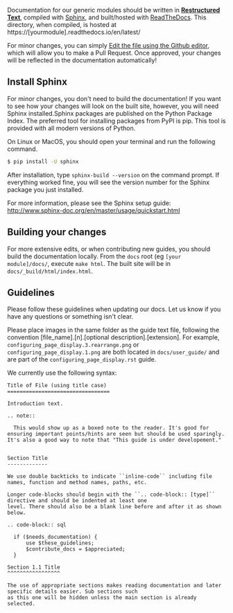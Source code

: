 Documentation for our generic modules should be written in [**Restructured Text**](http://docutils.sourceforge.net/rst.html), compiled with [Sphinx](http://www.sphinx-doc.org/en/master/usage/quickstart.html), and built/hosted with [ReadTheDocs](https://readthedocs.org/).  This directory, when compiled, is hosted at https://[yourmodule].readthedocs.io/en/latest/

For minor changes, you can simply [Edit the file using the Github editor](https://help.github.com/articles/editing-files-in-your-repository/), which will allow you to make a Pull Request.  Once approved, your changes will be reflected in the documentation automatically! 

## Install Sphinx
For minor changes, you don't need to build the documentation!  If you want to see how your changes will look on the built site, however, you will need Sphinx installed.Sphinx packages are published on the Python Package Index. The preferred tool for installing packages from PyPI is pip. This tool is provided with all modern versions of Python.

On Linux or MacOS, you should open your terminal and run the following command.
```bash
$ pip install -U sphinx
```

After installation, type `sphinx-build --version` on the command prompt. If everything worked fine, you will see the version number for the Sphinx package you just installed.

For more information, please see the Sphinx setup guide:
http://www.sphinx-doc.org/en/master/usage/quickstart.html

## Building your changes

For more extensive edits, or when contributing new guides, you should build the documentation locally. From the `docs` root (eg `[your module]/docs/`, execute `make html`.  The built site will be in `docs/_build/html/index.html`.

## Guidelines
Please follow these guidelines when updating our docs. Let us know if you have any questions or something isn't clear.

Please place images in the same folder as the guide text file, following the convention [file_name].[n].[optional description].[extension].  For example, `configuring_page_display.3.rearrange.png` or `configuring_page_display.1.png` are both located in `docs/user_guide/` and are part of the `configuring_page_display.rst` guide.

We currently use the following syntax:
```
Title of File (using title case)
=================================

Introduction text.

.. note::

  This would show up as a boxed note to the reader. It's good for ensuring important points/hints are seen but should be used sparingly. It's also a good way to note that "This guide is under developement."


Section Title
-------------

We use double backticks to indicate ``inline-code`` including file names, function and method names, paths, etc.

Longer code-blocks should begin with the ``.. code-block:: [type]`` directive and should be indented at least one 
level. There should also be a blank line before and after it as shown below.

.. code-block:: sql

  if ($needs_documentation) {
      use $these_guidelines;
      $contribute_docs = $appreciated;
  }

Section 1.1 Title
^^^^^^^^^^^^^^^^^

The use of appropriate sections makes reading documentation and later specific details easier. Sub sections such 
as this one will be hidden unless the main section is already selected.
```

